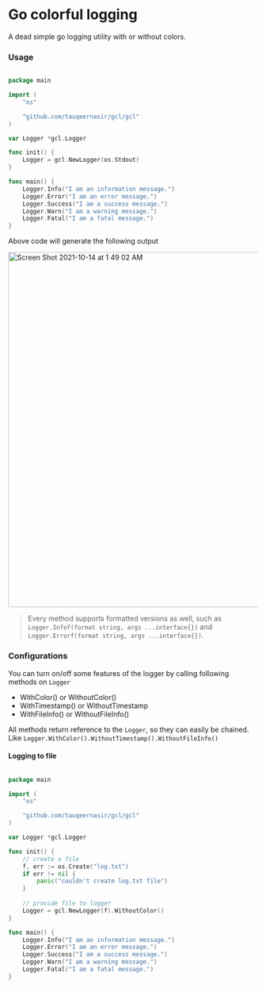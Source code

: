 # Go colorful logging

A dead simple go logging utility with or without colors.

### Usage

```go

package main

import (
	"os"

	"github.com/tauqeernasir/gcl/gcl"
)

var Logger *gcl.Logger

func init() {
	Logger = gcl.NewLogger(os.Stdout)
}

func main() {
	Logger.Info("I am an information message.")
	Logger.Error("I am an error message.")
	Logger.Success("I am a success message.")
	Logger.Warn("I am a warning message.")
	Logger.Fatal("I am a fatal message.")
}

```

Above code will generate the following output

<img width="716" alt="Screen Shot 2021-10-14 at 1 49 02 AM" src="https://user-images.githubusercontent.com/60596259/137217277-a4109709-a6ea-43bf-9c26-e8b0e00e53dd.png">

> Every method supports formatted versions as well, such as `Logger.Infof(format string, args ...interface{})` and `Logger.Errorf(format string, args ...interface{})`.

### Configurations

You can turn on/off some features of the logger by calling following methods on `Logger`
- WithColor() or WithoutColor()
- WithTimestamp() or WithoutTimestamp
- WithFileInfo() or WithoutFileInfo()

All methods return reference to the `Logger`, so they can easily be chained. Like `Logger.WithColor().WithoutTimestamp().WithoutFileInfo()`

#### Logging to file

```go

package main

import (
	"os"

	"github.com/tauqeernasir/gcl/gcl"
)

var Logger *gcl.Logger

func init() {
	// create a file
	f, err := os.Create("log.txt")
	if err != nil {
		panic("couldn't create log.txt file")
	}
	
	// provide file to logger
	Logger = gcl.NewLogger(f).WithoutColor()
}

func main() {
	Logger.Info("I am an information message.")
	Logger.Error("I am an error message.")
	Logger.Success("I am a success message.")
	Logger.Warn("I am a warning message.")
	Logger.Fatal("I am a fatal message.")
}

```
